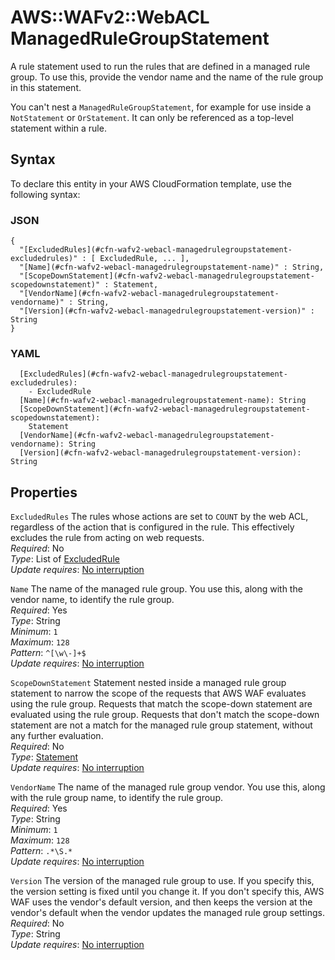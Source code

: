# AWS::WAFv2::WebACL ManagedRuleGroupStatement<a name="aws-properties-wafv2-webacl-managedrulegroupstatement"></a>

A rule statement used to run the rules that are defined in a managed rule group\. To use this, provide the vendor name and the name of the rule group in this statement\. 

You can't nest a `ManagedRuleGroupStatement`, for example for use inside a `NotStatement` or `OrStatement`\. It can only be referenced as a top\-level statement within a rule\.

## Syntax<a name="aws-properties-wafv2-webacl-managedrulegroupstatement-syntax"></a>

To declare this entity in your AWS CloudFormation template, use the following syntax:

### JSON<a name="aws-properties-wafv2-webacl-managedrulegroupstatement-syntax.json"></a>

```
{
  "[ExcludedRules](#cfn-wafv2-webacl-managedrulegroupstatement-excludedrules)" : [ ExcludedRule, ... ],
  "[Name](#cfn-wafv2-webacl-managedrulegroupstatement-name)" : String,
  "[ScopeDownStatement](#cfn-wafv2-webacl-managedrulegroupstatement-scopedownstatement)" : Statement,
  "[VendorName](#cfn-wafv2-webacl-managedrulegroupstatement-vendorname)" : String,
  "[Version](#cfn-wafv2-webacl-managedrulegroupstatement-version)" : String
}
```

### YAML<a name="aws-properties-wafv2-webacl-managedrulegroupstatement-syntax.yaml"></a>

```
  [ExcludedRules](#cfn-wafv2-webacl-managedrulegroupstatement-excludedrules): 
    - ExcludedRule
  [Name](#cfn-wafv2-webacl-managedrulegroupstatement-name): String
  [ScopeDownStatement](#cfn-wafv2-webacl-managedrulegroupstatement-scopedownstatement): 
    Statement
  [VendorName](#cfn-wafv2-webacl-managedrulegroupstatement-vendorname): String
  [Version](#cfn-wafv2-webacl-managedrulegroupstatement-version): String
```

## Properties<a name="aws-properties-wafv2-webacl-managedrulegroupstatement-properties"></a>

`ExcludedRules`  <a name="cfn-wafv2-webacl-managedrulegroupstatement-excludedrules"></a>
The rules whose actions are set to `COUNT` by the web ACL, regardless of the action that is configured in the rule\. This effectively excludes the rule from acting on web requests\.   
*Required*: No  
*Type*: List of [ExcludedRule](aws-properties-wafv2-webacl-excludedrule.md)  
*Update requires*: [No interruption](https://docs.aws.amazon.com/AWSCloudFormation/latest/UserGuide/using-cfn-updating-stacks-update-behaviors.html#update-no-interrupt)

`Name`  <a name="cfn-wafv2-webacl-managedrulegroupstatement-name"></a>
The name of the managed rule group\. You use this, along with the vendor name, to identify the rule group\.  
*Required*: Yes  
*Type*: String  
*Minimum*: `1`  
*Maximum*: `128`  
*Pattern*: `^[\w\-]+$`  
*Update requires*: [No interruption](https://docs.aws.amazon.com/AWSCloudFormation/latest/UserGuide/using-cfn-updating-stacks-update-behaviors.html#update-no-interrupt)

`ScopeDownStatement`  <a name="cfn-wafv2-webacl-managedrulegroupstatement-scopedownstatement"></a>
Statement nested inside a managed rule group statement to narrow the scope of the requests that AWS WAF evaluates using the rule group\. Requests that match the scope\-down statement are evaluated using the rule group\. Requests that don't match the scope\-down statement are not a match for the managed rule group statement, without any further evaluation\.   
*Required*: No  
*Type*: [Statement](aws-properties-wafv2-webacl-statement.md)  
*Update requires*: [No interruption](https://docs.aws.amazon.com/AWSCloudFormation/latest/UserGuide/using-cfn-updating-stacks-update-behaviors.html#update-no-interrupt)

`VendorName`  <a name="cfn-wafv2-webacl-managedrulegroupstatement-vendorname"></a>
The name of the managed rule group vendor\. You use this, along with the rule group name, to identify the rule group\.  
*Required*: Yes  
*Type*: String  
*Minimum*: `1`  
*Maximum*: `128`  
*Pattern*: `.*\S.*`  
*Update requires*: [No interruption](https://docs.aws.amazon.com/AWSCloudFormation/latest/UserGuide/using-cfn-updating-stacks-update-behaviors.html#update-no-interrupt)

`Version`  <a name="cfn-wafv2-webacl-managedrulegroupstatement-version"></a>
The version of the managed rule group to use\. If you specify this, the version setting is fixed until you change it\. If you don't specify this, AWS WAF uses the vendor's default version, and then keeps the version at the vendor's default when the vendor updates the managed rule group settings\.   
*Required*: No  
*Type*: String  
*Update requires*: [No interruption](https://docs.aws.amazon.com/AWSCloudFormation/latest/UserGuide/using-cfn-updating-stacks-update-behaviors.html#update-no-interrupt)